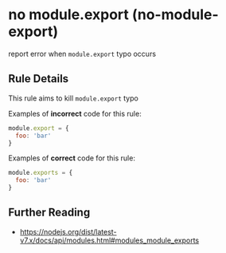 # no module.export (no-module-export)

report error when `module.export` typo occurs


## Rule Details

This rule aims to kill `module.export` typo

Examples of **incorrect** code for this rule:

```js
module.export = {
  foo: 'bar'
}
```

Examples of **correct** code for this rule:

```js
module.exports = {
  foo: 'bar'
}
```

## Further Reading

- https://nodejs.org/dist/latest-v7.x/docs/api/modules.html#modules_module_exports